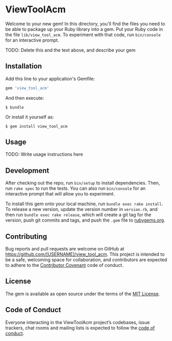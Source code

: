 # ViewToolAcm

Welcome to your new gem! In this directory, you'll find the files you need to be able to package up your Ruby library into a gem. Put your Ruby code in the file `lib/view_tool_acm`. To experiment with that code, run `bin/console` for an interactive prompt.

TODO: Delete this and the text above, and describe your gem

## Installation

Add this line to your application's Gemfile:

```ruby
gem 'view_tool_acm'
```

And then execute:

    $ bundle

Or install it yourself as:

    $ gem install view_tool_acm

## Usage

TODO: Write usage instructions here

## Development

After checking out the repo, run `bin/setup` to install dependencies. Then, run `rake spec` to run the tests. You can also run `bin/console` for an interactive prompt that will allow you to experiment.

To install this gem onto your local machine, run `bundle exec rake install`. To release a new version, update the version number in `version.rb`, and then run `bundle exec rake release`, which will create a git tag for the version, push git commits and tags, and push the `.gem` file to [rubygems.org](https://rubygems.org).

## Contributing

Bug reports and pull requests are welcome on GitHub at https://github.com/[USERNAME]/view_tool_acm. This project is intended to be a safe, welcoming space for collaboration, and contributors are expected to adhere to the [Contributor Covenant](http://contributor-covenant.org) code of conduct.

## License

The gem is available as open source under the terms of the [MIT License](https://opensource.org/licenses/MIT).

## Code of Conduct

Everyone interacting in the ViewToolAcm project’s codebases, issue trackers, chat rooms and mailing lists is expected to follow the [code of conduct](https://github.com/[USERNAME]/view_tool_acm/blob/master/CODE_OF_CONDUCT.md).
